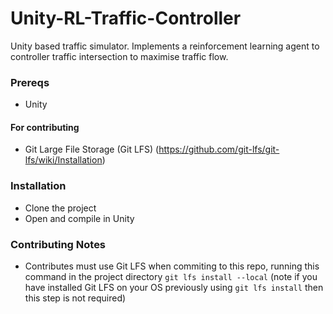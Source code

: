 # Unity-RL-Traffic-Controller
Unity based traffic simulator. Implements a reinforcement learning agent to controller traffic intersection to maximise traffic flow.

### Prereqs
- Unity
#### For contributing
- Git Large File Storage (Git LFS) (https://github.com/git-lfs/git-lfs/wiki/Installation)

### Installation
- Clone the project
- Open and compile in Unity 

### Contributing Notes
- Contributes must use Git LFS when commiting to this repo, running this command in the project directory `git lfs install --local` (note if you have installed Git LFS on your OS previously using `git lfs install` then this step is not required)
